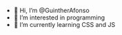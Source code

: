 - 👋 Hi, I’m @GuintherAfonso
- 👀 I’m interested in programming
- 🌱 I’m currently learning CSS and JS


<!---
GuintherAfonso/GuintherAfonso is a ✨ special ✨ repository because its `README.md` (this file) appears on your GitHub profile.
You can click the Preview link to take a look at your changes.
--->

